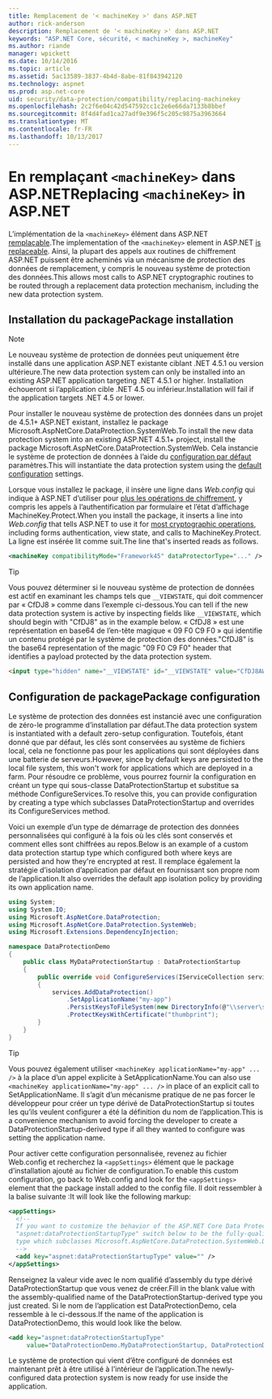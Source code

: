 ```yaml
---
title: Remplacement de '< machineKey >' dans ASP.NET
author: rick-anderson
description: Remplacement de '< machineKey >' dans ASP.NET
keywords: "ASP.NET Core, sécurité, < machineKey >, machineKey"
ms.author: riande
manager: wpickett
ms.date: 10/14/2016
ms.topic: article
ms.assetid: 5ac13589-3837-4b4d-8abe-81f843942120
ms.technology: aspnet
ms.prod: asp.net-core
uid: security/data-protection/compatibility/replacing-machinekey
ms.openlocfilehash: 2c2f6e04c42d547592cc1c2e6e66da7133b8bbef
ms.sourcegitcommit: 8f4d4fad1ca27adf9e396f5c205c9875a3963664
ms.translationtype: MT
ms.contentlocale: fr-FR
ms.lasthandoff: 10/13/2017
---
```

# <a name="replacing-machinekey-in-aspnet"></a><span data-ttu-id="dce31-104">En remplaçant `<machineKey>` dans ASP.NET</span><span class="sxs-lookup"><span data-stu-id="dce31-104">Replacing `<machineKey>` in ASP.NET</span></span>

<a name="compatibility-replacing-machinekey"></a>

<span data-ttu-id="dce31-105">L’implémentation de la `<machineKey>` élément dans ASP.NET [remplaçable](https://blogs.msdn.microsoft.com/webdev/2012/10/23/cryptographic-improvements-in-asp-net-4-5-pt-2/).</span><span class="sxs-lookup"><span data-stu-id="dce31-105">The implementation of the `<machineKey>` element in ASP.NET [is replaceable](https://blogs.msdn.microsoft.com/webdev/2012/10/23/cryptographic-improvements-in-asp-net-4-5-pt-2/).</span></span> <span data-ttu-id="dce31-106">Ainsi, la plupart des appels aux routines de chiffrement ASP.NET puissent être acheminés via un mécanisme de protection des données de remplacement, y compris le nouveau système de protection des données.</span><span class="sxs-lookup"><span data-stu-id="dce31-106">This allows most calls to ASP.NET cryptographic routines to be routed through a replacement data protection mechanism, including the new data protection system.</span></span>

## <a name="package-installation"></a><span data-ttu-id="dce31-107">Installation du package</span><span class="sxs-lookup"><span data-stu-id="dce31-107">Package installation</span></span>

> [!NOTE]
> <span data-ttu-id="dce31-108">Le nouveau système de protection de données peut uniquement être installé dans une application ASP.NET existante ciblant .NET 4.5.1 ou version ultérieure.</span><span class="sxs-lookup"><span data-stu-id="dce31-108">The new data protection system can only be installed into an existing ASP.NET application targeting .NET 4.5.1 or higher.</span></span> <span data-ttu-id="dce31-109">Installation échoueront si l’application cible .NET 4.5 ou inférieur.</span><span class="sxs-lookup"><span data-stu-id="dce31-109">Installation will fail if the application targets .NET 4.5 or lower.</span></span>

<span data-ttu-id="dce31-110">Pour installer le nouveau système de protection des données dans un projet de 4.5.1+ ASP.NET existant, installez le package Microsoft.AspNetCore.DataProtection.SystemWeb.</span><span class="sxs-lookup"><span data-stu-id="dce31-110">To install the new data protection system into an existing ASP.NET 4.5.1+ project, install the package Microsoft.AspNetCore.DataProtection.SystemWeb.</span></span> <span data-ttu-id="dce31-111">Cela instancie le système de protection de données à l’aide du [configuration par défaut](../configuration/default-settings.md#data-protection-default-settings) paramètres.</span><span class="sxs-lookup"><span data-stu-id="dce31-111">This will instantiate the data protection system using the [default configuration](../configuration/default-settings.md#data-protection-default-settings) settings.</span></span>

<span data-ttu-id="dce31-112">Lorsque vous installez le package, il insère une ligne dans *Web.config* qui indique à ASP.NET d’utiliser pour [plus les opérations de chiffrement](https://blogs.msdn.microsoft.com/webdev/2012/10/23/cryptographic-improvements-in-asp-net-4-5-pt-2/), y compris les appels à l’authentification par formulaire et l’état d’affichage MachineKey.Protect.</span><span class="sxs-lookup"><span data-stu-id="dce31-112">When you install the package, it inserts a line into *Web.config* that tells ASP.NET to use it for [most cryptographic operations](https://blogs.msdn.microsoft.com/webdev/2012/10/23/cryptographic-improvements-in-asp-net-4-5-pt-2/), including forms authentication, view state, and calls to MachineKey.Protect.</span></span> <span data-ttu-id="dce31-113">La ligne est insérée lit comme suit.</span><span class="sxs-lookup"><span data-stu-id="dce31-113">The line that's inserted reads as follows.</span></span>

```xml
<machineKey compatibilityMode="Framework45" dataProtectorType="..." />
```

>[!TIP]
> <span data-ttu-id="dce31-114">Vous pouvez déterminer si le nouveau système de protection de données est actif en examinant les champs tels que `__VIEWSTATE`, qui doit commencer par « CfDJ8 » comme dans l’exemple ci-dessous.</span><span class="sxs-lookup"><span data-stu-id="dce31-114">You can tell if the new data protection system is active by inspecting fields like `__VIEWSTATE`, which should begin with "CfDJ8" as in the example below.</span></span> <span data-ttu-id="dce31-115">« CfDJ8 » est une représentation en base64 de l’en-tête magique « 09 F0 C9 F0 » qui identifie un contenu protégé par le système de protection des données.</span><span class="sxs-lookup"><span data-stu-id="dce31-115">"CfDJ8" is the base64 representation of the magic "09 F0 C9 F0" header that identifies a payload protected by the data protection system.</span></span>

```html
<input type="hidden" name="__VIEWSTATE" id="__VIEWSTATE" value="CfDJ8AWPr2EQPTBGs3L2GCZOpk..." />
```

## <a name="package-configuration"></a><span data-ttu-id="dce31-116">Configuration de package</span><span class="sxs-lookup"><span data-stu-id="dce31-116">Package configuration</span></span>

<span data-ttu-id="dce31-117">Le système de protection des données est instancié avec une configuration de zéro-le programme d’installation par défaut.</span><span class="sxs-lookup"><span data-stu-id="dce31-117">The data protection system is instantiated with a default zero-setup configuration.</span></span> <span data-ttu-id="dce31-118">Toutefois, étant donné que par défaut, les clés sont conservées au système de fichiers local, cela ne fonctionne pas pour les applications qui sont déployées dans une batterie de serveurs.</span><span class="sxs-lookup"><span data-stu-id="dce31-118">However, since by default keys are persisted to the local file system, this won't work for applications which are deployed in a farm.</span></span> <span data-ttu-id="dce31-119">Pour résoudre ce problème, vous pourrez fournir la configuration en créant un type qui sous-classe DataProtectionStartup et substitue sa méthode ConfigureServices.</span><span class="sxs-lookup"><span data-stu-id="dce31-119">To resolve this, you can provide configuration by creating a type which subclasses DataProtectionStartup and overrides its ConfigureServices method.</span></span>

<span data-ttu-id="dce31-120">Voici un exemple d’un type de démarrage de protection des données personnalisées qui configuré à la fois où les clés sont conservés et comment elles sont chiffrées au repos.</span><span class="sxs-lookup"><span data-stu-id="dce31-120">Below is an example of a custom data protection startup type which configured both where keys are persisted and how they're encrypted at rest.</span></span> <span data-ttu-id="dce31-121">Il remplace également la stratégie d’isolation d’application par défaut en fournissant son propre nom de l’application.</span><span class="sxs-lookup"><span data-stu-id="dce31-121">It also overrides the default app isolation policy by providing its own application name.</span></span>

```csharp
using System;
using System.IO;
using Microsoft.AspNetCore.DataProtection;
using Microsoft.AspNetCore.DataProtection.SystemWeb;
using Microsoft.Extensions.DependencyInjection;

namespace DataProtectionDemo
{
    public class MyDataProtectionStartup : DataProtectionStartup
    {
        public override void ConfigureServices(IServiceCollection services)
        {
            services.AddDataProtection()
                .SetApplicationName("my-app")
                .PersistKeysToFileSystem(new DirectoryInfo(@"\\server\share\myapp-keys\"))
                .ProtectKeysWithCertificate("thumbprint");
        }
    }
}
```

>[!TIP]
> <span data-ttu-id="dce31-122">Vous pouvez également utiliser `<machineKey applicationName="my-app" ... />` à la place d’un appel explicite à SetApplicationName.</span><span class="sxs-lookup"><span data-stu-id="dce31-122">You can also use `<machineKey applicationName="my-app" ... />` in place of an explicit call to SetApplicationName.</span></span> <span data-ttu-id="dce31-123">Il s’agit d’un mécanisme pratique de ne pas forcer le développeur pour créer un type dérivé de DataProtectionStartup si toutes les qu’ils veulent configurer a été la définition du nom de l’application.</span><span class="sxs-lookup"><span data-stu-id="dce31-123">This is a convenience mechanism to avoid forcing the developer to create a DataProtectionStartup-derived type if all they wanted to configure was setting the application name.</span></span>

<span data-ttu-id="dce31-124">Pour activer cette configuration personnalisée, revenez au fichier Web.config et recherchez la `<appSettings>` élément que le package d’installation ajouté au fichier de configuration.</span><span class="sxs-lookup"><span data-stu-id="dce31-124">To enable this custom configuration, go back to Web.config and look for the `<appSettings>` element that the package install added to the config file.</span></span> <span data-ttu-id="dce31-125">Il doit ressembler à la balise suivante :</span><span class="sxs-lookup"><span data-stu-id="dce31-125">It will look like the following markup:</span></span>

```xml
<appSettings>
  <!--
  If you want to customize the behavior of the ASP.NET Core Data Protection stack, set the
  "aspnet:dataProtectionStartupType" switch below to be the fully-qualified name of a
  type which subclasses Microsoft.AspNetCore.DataProtection.SystemWeb.DataProtectionStartup.
  -->
  <add key="aspnet:dataProtectionStartupType" value="" />
</appSettings>
```

<span data-ttu-id="dce31-126">Renseignez la valeur vide avec le nom qualifié d’assembly du type dérivé DataProtectionStartup que vous venez de créer.</span><span class="sxs-lookup"><span data-stu-id="dce31-126">Fill in the blank value with the assembly-qualified name of the DataProtectionStartup-derived type you just created.</span></span> <span data-ttu-id="dce31-127">Si le nom de l’application est DataProtectionDemo, cela ressemble à le ci-dessous.</span><span class="sxs-lookup"><span data-stu-id="dce31-127">If the name of the application is DataProtectionDemo, this would look like the below.</span></span>

```xml
<add key="aspnet:dataProtectionStartupType"
     value="DataProtectionDemo.MyDataProtectionStartup, DataProtectionDemo" />
```

<span data-ttu-id="dce31-128">Le système de protection qui vient d’être configuré de données est maintenant prêt à être utilisé à l’intérieur de l’application.</span><span class="sxs-lookup"><span data-stu-id="dce31-128">The newly-configured data protection system is now ready for use inside the application.</span></span>
